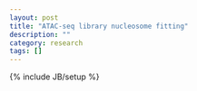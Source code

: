 ```yaml
---
layout: post
title: "ATAC-seq library nucleosome fitting"
description: ""
category: research
tags: []
---
```

{% include JB/setup %}

